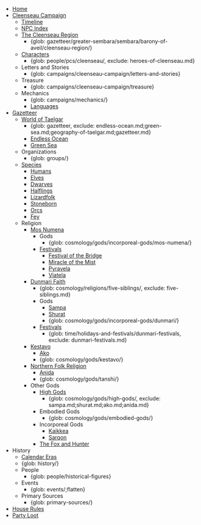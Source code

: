 - [Home](index.md)
- [Cleenseau Campaign](campaigns/cleenseau-campaign/cleenseau-campaign.md)
    - [Timeline](campaigns/cleenseau-campaign/cleenseau-campaign-timeline.md)
    - [NPC Index](campaigns/cleenseau-campaign/cleenseau-campaign-index-of-npcs.md)
    - [The Cleenseau Region](gazetteer/greater-sembara/sembara/barony-of-aveil/cleenseau-region/cleenseau-region.md)
        - {glob: gazetteer/greater-sembara/sembara/barony-of-aveil/cleenseau-region/}
    - [Characters](people/pcs/cleenseau/heroes-of-cleenseau.md)
        - {glob: people/pcs/cleenseau/, exclude: heroes-of-cleenseau.md}
    - Letters and Stories
        - {glob: campaigns/cleenseau-campaign/letters-and-stories}
    - Treasure
        - {glob: campaigns/cleenseau-campaign/treasure}
    - Mechanics
        - {glob: campaigns/mechanics/}
        - [Languages](species/languages.md)
- [Gazetteer](campaigns/player-s-guide.md)
    - [World of Taelgar](gazetteer/geography-of-taelgar.md)
        - {glob: gazetteer, exclude: endless-ocean.md;green-sea.md;geography-of-taelgar.md;gazetteer.md}
        - [Endless Ocean](gazetteer/endless-ocean.md)
        - [Green Sea](gazetteer/green-sea.md)
    - Organizations
        - {glob: groups/}
    - [Species](species/species.md)
        - [Humans](species/humans/humans.md)
        - [Elves](species/children-of-the-embodied-gods/elves/elves.md)
        - [Dwarves](species/children-of-the-embodied-gods/dwarves/dwarves.md)
        - [Halflings](species/children-of-the-embodied-gods/halflings/halflings.md)
        - [Lizardfolk](species/children-of-the-embodied-gods/lizardfolk/lizardfolk.md)
        - [Stoneborn](species/children-of-the-embodied-gods/stoneborn/stoneborn.md)
        - [Orcs](species/children-of-the-embodied-gods/orcs/orcs.md)
        - [Fey](species/children-of-the-divine/fey/fey.md)
    - Religion
        - [Mos Numena](cosmology/religions/mos-numena.md)
            - Gods
                - {glob: cosmology/gods/incorporeal-gods/mos-numena/}
            - [Festivals](time/holidays-and-festivals/mos-numena-feast-days.md)
                - [Festival of the Bridge](time/holidays-and-festivals/festival-of-the-bridge.md)
                - [Miracle of the Mist](time/holidays-and-festivals/festival-of-the-miracle-of-the-mist.md)
                - [Pyravela](time/holidays-and-festivals/pyravela.md)
                - [Viatela](time/holidays-and-festivals/viatela.md)
        - [Dunmari Faith](cosmology/religions/five-siblings/five-siblings.md)
            - {glob: cosmology/religions/five-siblings/, exclude: five-siblings.md}
            - Gods
                - [Sampa](cosmology/gods/high-gods/sampa.md)
                - [Shurat](cosmology/gods/high-gods/shurat.md)
                - {glob: cosmology/gods/incorporeal-gods/dunmari/}
            - [Festivals](time/holidays-and-festivals/dunmari-festivals/dunmari-festivals.md)
                - {glob: time/holidays-and-festivals/dunmari-festivals, exclude: dunmari-festivals.md}
        - [Kestavo](cosmology/religions/kestavo.md)
            - [Ako](cosmology/gods/high-gods/ako.md)
            - {glob: cosmology/gods/kestavo/}
        - [Northern Folk Religion](cosmology/religions/tanshi.md)
            - [Anida](cosmology/gods/high-gods/anida.md)
            - {glob: cosmology/gods/tanshi/}
        - Other Gods
            - [High Gods](cosmology/gods/high-gods/high-gods.md)
                - {glob: cosmology/gods/high-gods/, exclude: sampa.md;shurat.md;ako.md;anida.md}
            - Embodied Gods
                - {glob: cosmology/gods/embodied-gods/}
            - Incorporeal Gods
                - [Kaikkea](cosmology/gods/incorporeal-gods/kaikkea.md)
                - [Sarqon](cosmology/gods/incorporeal-gods/sarqon.md)
            - [The Fox and Hunter](cosmology/gods/demigods/fox-and-hunter.md)
- History
    - [Calendar Eras](time/calendar-eras.md)
    - {glob: history/}
    - People
        - {glob: people/historical-figures}
    - Events
        - {glob: events/;flatten}
    - Primary Sources
        - {glob: primary-sources/}
- [House Rules](https://docs.google.com/document/d/1yVZ-wvLodiXYqgxTJCLqjPWtgJBmd9kNPK7-YVML1Ew/edit#heading=h.o36t6owema04)
- [Party Loot](https://docs.google.com/document/d/1-LoEf5ddTwTO3LwS4oW8D2tpVK5rwzbiPwBnROLus3k/edit#heading=h.xnigrp14kb5p)